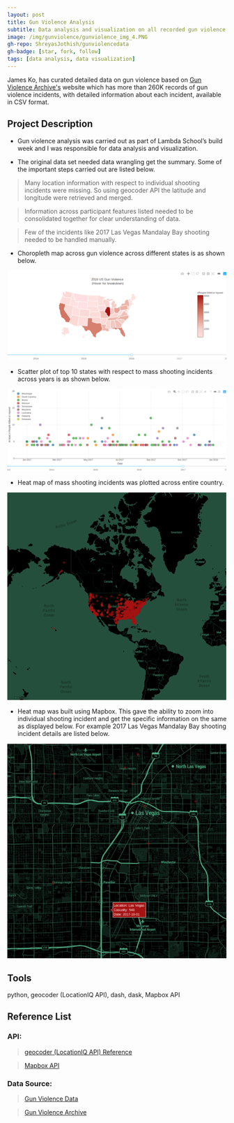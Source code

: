 ```yaml
---
layout: post
title: Gun Violence Analysis
subtitle: Data analysis and visualization on all recorded gun violence incidents in the US between January 2013 and March 2018.
image: /img/gunviolence/gunviolence_img_4.PNG
gh-repo: ShreyasJothish/gunviolencedata
gh-badge: [star, fork, follow]
tags: [data analysis, data visualization]
---
```


James Ko, has curated detailed data on gun violence based on [Gun Violence Archive's](https://www.gunviolencearchive.org) website which has more than 260K records of gun violence incidents, with detailed information about each incident, available in CSV format. 

## Project Description

* Gun violence analysis was carried out as part of Lambda School’s build week and I was responsible for data analysis and visualization.

* The original data set needed data wrangling get the summary. Some of the important steps carried out are listed below.

> Many location information with respect to individual shooting incidents were missing. So using geocoder API the latitude and longitude were retrieved and merged.

> Information across participant features listed needed to be consolidated together for clear understanding of data.

> Few of the incidents like 2017 Las Vegas Mandalay Bay shooting needed to be handled manually.

* Choropleth map across gun violence across different states is as shown below.

![](/img/gunviolence/gunviolence_img_1.PNG)

* Scatter plot of top 10 states with respect to mass shooting incidents across years is as shown below.

![](/img/gunviolence/gunviolence_img_2.PNG)

* Heat map of mass shooting incidents was plotted across entire country.

![](/img/gunviolence/gunviolence_img_3.PNG)

* Heat map was built using Mapbox. This gave the ability to zoom into individual shooting incident and get the specific information on the same as displayed below. For example 2017 Las Vegas Mandalay Bay shooting incident details are listed below.

![](/img/gunviolence/gunviolence_img_4.PNG)

## Tools
python, geocoder (LocationIQ API), dash, dask, Mapbox API

## Reference List

### API:

> [geocoder (LocationIQ API) Reference](https://geocoder.readthedocs.io/providers/LocationIQ.html)

> [Mapbox API](https://www.mapbox.com/)

### Data Source:

> [Gun Violence Data](https://www.kaggle.com/jameslko/gun-violence-data)

> [Gun Violence Archive](https://www.gunviolencearchive.org/)
